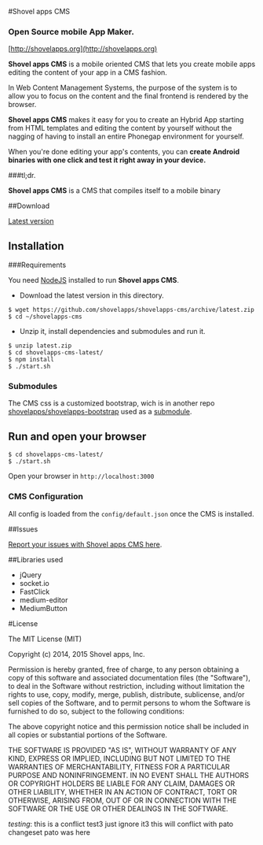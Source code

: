 #Shovel apps CMS 
### **Open Source mobile App Maker**.
[http://shovelapps.org](http://shovelapps.org)


**Shovel apps CMS** is a mobile oriented CMS that lets you create
mobile apps editing the content of your app in a CMS fashion.

In Web Content Management Systems, the purpose of the system is to allow you
to focus on the content and the final frontend is rendered by the browser.

**Shovel apps CMS** makes it easy for you to create an Hybrid App starting from 
HTML templates and editing the content by yourself without the nagging of having to install
an entire Phonegap environment for yourself.

When you're done editing your app's contents, you  can **create Android binaries
 with one click and test it right away in your device.**

###tl;dr.

**Shovel apps CMS** is a CMS that compiles itself to a mobile binary

##Download

[Latest version](https://github.com/shovelapps/shovelapps-cms/releases/latest)


## Installation

###Requirements 

You need [NodeJS](http://nodejs.org/download/) installed to run **Shovel apps CMS**. 

* Download the latest version in this directory.

```
$ wget https://github.com/shovelapps/shovelapps-cms/archive/latest.zip
$ cd ~/shovelapps-cms
```
* Unzip it, install dependencies and submodules and run it.
```
$ unzip latest.zip
$ cd shovelapps-cms-latest/
$ npm install
$ ./start.sh
```

### Submodules

The CMS css is a customized bootstrap, wich is in another repo [shovelapps/shovelapps-bootstrap](https://github.com/shovelapps/shovelapps-bootstrap) used as a [submodule](http://git-scm.com/book/en/v2/Git-Tools-Submodules).




## Run and open your browser

```
$ cd shovelapps-cms-latest/
$ ./start.sh
```

Open your browser in `http://localhost:3000`


### CMS Configuration

All config is loaded from the `config/default.json` once the CMS is installed.


##Issues

[Report your issues with Shovel apps CMS here](http://github.com/shovelapps/shovelapps-cms/issues).

##Libraries used

* jQuery
* socket.io
* FastClick
* medium-editor
 * MediumButton


#License 

The MIT License (MIT)

Copyright (c) 2014, 2015 Shovel apps, Inc.

Permission is hereby granted, free of charge, to any person obtaining a copy
of this software and associated documentation files (the "Software"), to deal
in the Software without restriction, including without limitation the rights
to use, copy, modify, merge, publish, distribute, sublicense, and/or sell
copies of the Software, and to permit persons to whom the Software is
furnished to do so, subject to the following conditions:

The above copyright notice and this permission notice shall be included in all
copies or substantial portions of the Software.

THE SOFTWARE IS PROVIDED "AS IS", WITHOUT WARRANTY OF ANY KIND, EXPRESS OR
IMPLIED, INCLUDING BUT NOT LIMITED TO THE WARRANTIES OF MERCHANTABILITY,
FITNESS FOR A PARTICULAR PURPOSE AND NONINFRINGEMENT. IN NO EVENT SHALL THE
AUTHORS OR COPYRIGHT HOLDERS BE LIABLE FOR ANY CLAIM, DAMAGES OR OTHER
LIABILITY, WHETHER IN AN ACTION OF CONTRACT, TORT OR OTHERWISE, ARISING FROM,
OUT OF OR IN CONNECTION WITH THE SOFTWARE OR THE USE OR OTHER DEALINGS IN THE
SOFTWARE.


*testing*: this is a conflict test3
just ignore it3
this will conflict with pato changeset
pato was here